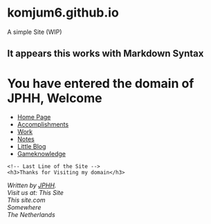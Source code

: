 # komjum6.github.io
A simple Site (WIP)

## It appears this works with Markdown Syntax


<!DOCTYPE html>
<html lang="en">
<head>
    <meta charset="UTF-8">
    <title>La Loko de Pensoj</title>
    <link rel="stylesheet" type="text/css" href="WiWebSite.css">
    <script src="WiWebSite.js"></script>
</head>
<body>
    <!-- First Line of the Site -->
    <h1>You have entered the domain of JPHH, Welcome</h1>
    <!-- Site Navigation Menu -->
    <ul class="Navbar">
        <li><a href="Home Page.html">Home Page</a></li>
        <li><a href="Accomplishments.html">Accomplishments</a></li>
        <li><a href="Work.html">Work</a></li>
        <li><a href="Notes.html">Notes</a></li>
        <li><a href="Little Blog.html">Little Blog</a></li>
        <li><a href="Gameknowledge.html">Gameknowledge</a></li>
    </ul>

    <!-- Last Line of the Site -->
    <h3>Thanks for Visiting my domain</h3>
</body>
<address class="Address">
    Written by <a href="mailto:jphh56@gmail.com">JPHH</a>.<br>
    Visit us at: This Site<br>
    This site.com<br>
    Somewhere<br>
    The Netherlands
</address>
</html>

